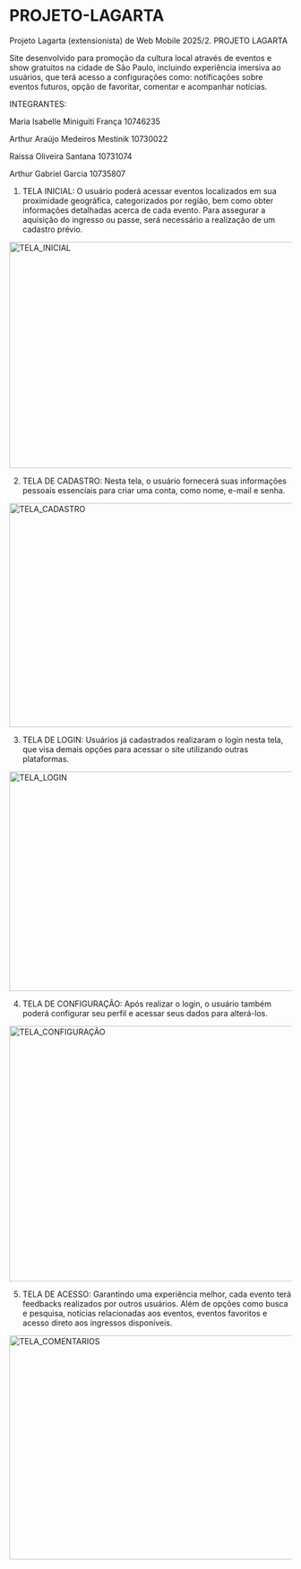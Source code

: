 # PROJETO-LAGARTA
Projeto Lagarta (extensionista) de Web Mobile 2025/2.
PROJETO LAGARTA 

Site desenvolvido para promoção da cultura local através de eventos e show gratuitos na cidade de São Paulo, incluindo experiência imersiva ao usuários, que terá acesso a configurações como: notificações sobre eventos futuros, opção de favoritar, comentar e acompanhar notícias.  

INTEGRANTES:

Maria Isabelle Miniguiti França	10746235 

Arthur Araújo Medeiros Mestinik	10730022

Raissa Oliveira Santana	 10731074

Arthur Gabriel Garcia	10735807


1.	TELA INICIAL:  O usuário poderá acessar eventos localizados em sua proximidade geográfica, categorizados por região, bem como obter informações detalhadas acerca de cada evento. Para assegurar a aquisição do ingresso ou passe, será necessário a realização de um cadastro prévio.

<img width="709" height="403" alt="TELA_INICIAL" src="https://github.com/user-attachments/assets/da9a3b7a-6245-47c8-ae63-4e5b0514c22d" />

 
2.	TELA DE CADASTRO: Nesta tela, o usuário fornecerá suas informações pessoais essenciais para criar uma conta, como nome, e-mail e senha.
   
<img width="709" height="399" alt="TELA_CADASTRO" src="https://github.com/user-attachments/assets/d19079cb-b3c3-4cdf-b723-1e830e62689f" />


3.	TELA DE LOGIN: Usuários já cadastrados realizaram o login nesta tela, que visa demais opções para acessar o site utilizando outras plataformas.
   
<img width="709" height="391" alt="TELA_LOGIN" src="https://github.com/user-attachments/assets/f7cc57fc-1150-44f6-8368-3db3d549b4b7" />



4.	TELA DE CONFIGURAÇÃO: Após realizar o login, o usuário também poderá configurar seu perfil e acessar seus dados para alterá-los.
   
<img width="709" height="455" alt="TELA_CONFIGURAÇÃO" src="https://github.com/user-attachments/assets/59f2d732-09fe-4e15-aa43-ae5c12335045" />


5.	TELA DE ACESSO: Garantindo uma experiência melhor, cada evento terá feedbacks realizados por outros usuários. Além de opções como busca e pesquisa, notícias relacionadas aos eventos, eventos favoritos e acesso direto aos ingressos disponíveis.
<img width="709" height="399" alt="TELA_COMENTARIOS" src="https://github.com/user-attachments/assets/a5911b18-3526-4f41-826b-bc1a9256637b" />

